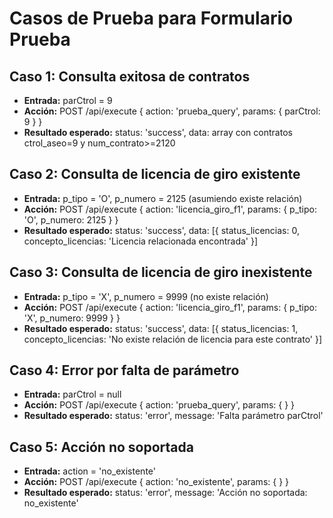 # Casos de Prueba para Formulario Prueba

## Caso 1: Consulta exitosa de contratos
- **Entrada:** parCtrol = 9
- **Acción:** POST /api/execute { action: 'prueba_query', params: { parCtrol: 9 } }
- **Resultado esperado:** status: 'success', data: array con contratos ctrol_aseo=9 y num_contrato>=2120

## Caso 2: Consulta de licencia de giro existente
- **Entrada:** p_tipo = 'O', p_numero = 2125 (asumiendo existe relación)
- **Acción:** POST /api/execute { action: 'licencia_giro_f1', params: { p_tipo: 'O', p_numero: 2125 } }
- **Resultado esperado:** status: 'success', data: [{ status_licencias: 0, concepto_licencias: 'Licencia relacionada encontrada' }]

## Caso 3: Consulta de licencia de giro inexistente
- **Entrada:** p_tipo = 'X', p_numero = 9999 (no existe relación)
- **Acción:** POST /api/execute { action: 'licencia_giro_f1', params: { p_tipo: 'X', p_numero: 9999 } }
- **Resultado esperado:** status: 'success', data: [{ status_licencias: 1, concepto_licencias: 'No existe relación de licencia para este contrato' }]

## Caso 4: Error por falta de parámetro
- **Entrada:** parCtrol = null
- **Acción:** POST /api/execute { action: 'prueba_query', params: { } }
- **Resultado esperado:** status: 'error', message: 'Falta parámetro parCtrol'

## Caso 5: Acción no soportada
- **Entrada:** action = 'no_existente'
- **Acción:** POST /api/execute { action: 'no_existente', params: { } }
- **Resultado esperado:** status: 'error', message: 'Acción no soportada: no_existente'
